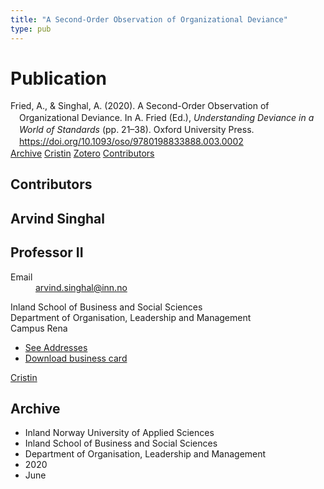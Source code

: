 ```yaml
---
title: "A Second-Order Observation of Organizational Deviance"
type: pub
---
```

<h1>Publication</h1>
<article id="csl-bib-container-9ZG9G5M6" class="csl-bib-container">
  <div class="csl-bib-body" style="line-height: 1.35; padding-left: 1em; text-indent:-1em;">
  <div class="csl-entry">Fried, A., &amp; Singhal, A. (2020). A Second-Order Observation of Organizational Deviance. In A. Fried (Ed.), <i>Understanding Deviance in a World of Standards</i> (pp. 21&#x2013;38). Oxford University Press. <a href="https://doi.org/10.1093/oso/9780198833888.003.0002">https://doi.org/10.1093/oso/9780198833888.003.0002</a></div>
</div>
  <div class="csl-bib-buttons">
    <a href="#taxonomy-article-9ZG9G5M6" class="csl-bib-button">Archive</a>
    <a href="https://app.cristin.no/results/show.jsf?id=1813759" alt="Cristin URL" class="csl-bib-button">Cristin</a>
    <a href="http://zotero.org/groups/5022929/items/9ZG9G5M6" alt="Zotero URL" class="csl-bib-button">Zotero</a>
    <a href="#contributors-article-9ZG9G5M6" class="csl-bib-button">Contributors</a>
  </div>
  <div id="csl-bib-meta-container-9ZG9G5M6"></div>
</article>
<div id="csl-bib-meta-9ZG9G5M6" class="csl-bib-meta">
  <article id="contributors-article-9ZG9G5M6" class="contributors-article">
    <h1>Contributors</h1>
    <div class="personas">
<div class="vrtx-hinn-person-card">
<div class="photo">
<i class="lar la-user-circle missing-person"></i>
</div>
<div class="info">
<hgroup><h1>Arvind Singhal</h1>
<h2>Professor II</h2>
</hgroup><dl>
<dt>Email</dt>
<dd>
<a href="mailto:arvind.singhal@inn.no">arvind.singhal@inn.no</a>
</dd>
</dl>
<p>
Inland School of Business and Social Sciences<br>
Department of Organisation, Leadership and Management<br>
Campus Rena
</p>
<ul class="vrtx-hinn-links">
<li><a href="https://www.inn.no/english/find-an-employee/arvind-singhal.html#vrtx-hinn-addresses">See Addresses</a></li>
<li><a href="https://www.inn.no/english/find-an-employee/arvind-singhal.html?vrtx=vcf">Download business card</a></li>
</ul>
</div>
</div>
<a href="https://app.cristin.no/persons/show.jsf?id=863653" alt="Cristin URL" class="personas-cristin">Cristin</a>
</div>
  </article>
  <article id="taxonomy-article-9ZG9G5M6" class="taxonomy-article">
    <h1>Archive</h1>
    <ul>
      <li>Inland Norway University of Applied Sciences</li>
      <li>Inland School of Business and Social Sciences</li>
      <li>Department of Organisation, Leadership and Management</li>
      <li>2020</li>
      <li>June</li>
    </ul>
  </article>
</div>
